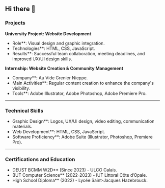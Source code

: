 ## Hi there 👋

<!--
**Nathan0403/Nathan0403** is a ✨ _special_ ✨ repository because its `README.md` (this file) appears on your GitHub profile.

Here are some ideas to get you started:

- 🔭 I’m currently working on 
- 🌱 I’m currently learning ...
- 👯 I’m looking to collaborate on ...
- 🤔 I’m looking for help with ...
- 💬 Ask me about ...
- 📫 How to reach me: ...
- 😄 Pronouns: ...
- ⚡ Fun fact: ...
-->

### **Projects**

**University Project: Website Development**  
- Role**: Visual design and graphic integration.  
- Technologies**: HTML, CSS, JavaScript.  
- Results**: Successful team collaboration, meeting deadlines, and improved UX/UI design skills.  

**Internship: Website Creation & Community Management**  
- Company**: Au Vide Grenier Nieppe.  
- Main Activities**: Regular content creation to enhance the company's visibility.  
- Tools**: Adobe Illustrator, Adobe Photoshop, Adobe Premiere Pro.  

---

### **Technical Skills**

- Graphic Design**: Logos, UX/UI design, video editing, communication materials.  
- Web Development**: HTML, CSS, JavaScript.  
- Software Proficiency**: Adobe Suite (Illustrator, Photoshop, Premiere Pro).  

---

### **Certifications and Education**

- DEUST BCMM W2D** (Since 2023) - ULCO Calais.  
- BUT Computer Science** (2022-2023) - IUT Littoral Côte d’Opale.  
- High School Diploma** (2022) - Lycée Saint-Jacques Hazebrouck.  
